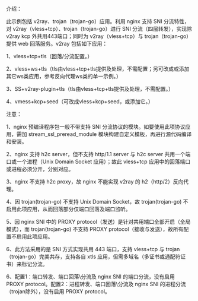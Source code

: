 介绍：

此示例包括 v2ray、trojan（trojan-go）应用。利用 nginx 支持 SNI 分流特性，对 v2ray（vless+tcp）、trojan（trojan-go）进行 SNI 分流（四层转发），实现除 v2ray kcp 外共用443端口；同时为 v2ray（vless+tcp）与 trojan（trojan-go）提供 web 回落服务。v2ray 包括如下应用：

1、vless+tcp+tls（回落/分流配置。）

2、vless+ws+tls（tls由vless+tcp+tls提供及处理，不需配置；另可改成或添加其它ws类应用，参考反向代理ws类的单一示例。）

3、SS+v2ray-plugin+tls（tls由vless+tcp+tls提供及处理，不需配置。）

4、vmess+kcp+seed（可改成vless+kcp+seed，或添加它。）


注意：

1、nginx 预编译程序包一般不带支持 SNI 分流协议的模块。如要使用此项协议应用，需加 stream_ssl_preread_module 模块构建自定义模板，再进行源代码编译和安装。

2、nginx 支持 h2c server，但不支持 http/1.1 server 与 h2c server 共用一个端口或一个进程（Unix Domain Socket 应用）；故此 vless+tcp 应用中的回落端口或进程必须分开，分别对应。

3、nginx 不支持 h2c proxy，故 nginx 不能实现 v2ray 的 h2（http/2）反向代理。

4、因 trojan(trojan-go) 不支持 Unix Domain Socket，故 trojan(trojan-go) 不启用此项应用，从而回落部分仅端口回落及端口监听。

5、因 nginx SNI 中的 PROXY protocol（发送）是针对共用端口全部开启（全局模式），而 trojan(trojan-go) 不支持 PROXY protocol（接收与发送），故所有配置不启用此项应用。

6、此方法采用的是 SNI 方式实现共用 443 端口，支持 vless+tcp 与 trojan（trojan-go）完美共存，支持各自 xtls 应用，但需多域名（多证书或通配符证书）来标记分流。

6、配置1：端口转发、端口回落\分流及 nginx SNI 的端口分流，没有启用 PROXY protocol。配置2：进程转发、端口回落\分流及 nginx SNI 的进程分流（trojan除外），没有启用 PROXY protocol。
